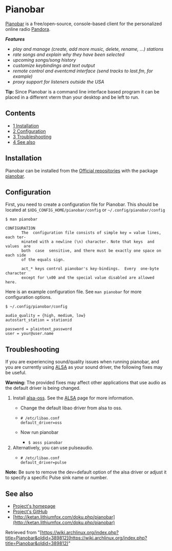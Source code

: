 # Pianobar

[Pianobar](http://6xq.net/projects/pianobar/) is a free/open-source, console-based client for the personalized online radio [Pandora](http://www.pandora.com/).

_**Features**_

*   _play and manage (create, add more music, delete, rename, ...) stations_
*   _rate songs and explain why they have been selected_
*   _upcoming songs/song history_
*   _customize keybindings and text output_
*   _remote control and eventcmd interface (send tracks to last.fm, for example)_
*   _proxy support for listeners outside the USA_

**Tip:** Since Pianobar is a command line interface based program it can be placed in a different vterm than your desktop and be left to run.

## Contents

*   [1 Installation](#Installation)
*   [2 Configuration](#Configuration)
*   [3 Troubleshooting](#Troubleshooting)
*   [4 See also](#See_also)

## Installation

Pianobar can be installed from the [Official repositories](/index.php/Official_repositories "Official repositories") with the package [pianobar](https://www.archlinux.org/packages/?name=pianobar).

## Configuration

First, you need to create a configuration file for Pianobar. This should be located at `$XDG_CONFIG_HOME/pianobar/config` or `~/.config/pianobar/config`

 `$ man pianobar` 

```
CONFIGURATION
       The  configuration file consists of simple key = value lines, each ter‐
       minated with a newline (\n) character. Note that keys  and  values  are
       both  case  sensitive, and there must be exactly one space on each side
       of the equals sign.

       act_* keys control pianobar's key-bindings.  Every  one-byte  character
       except for \x00 and the special value disabled are allowed here.
```

Here is an example configuration file. See `man pianobar` for more configuration options.

 `$ ~/.config/pianobar/config` 

```
audio_quality = {high, medium, low}
autostart_station = stationid

password = plaintext_password
user = your@user.name
```

## Troubleshooting

If you are experiencing sound/quality issues when running pianobar, and you are currently using [ALSA](/index.php/ALSA "ALSA") as your sound driver, the following fixes may be useful.

**Warning:** The provided fixes may affect other applications that use audio as the default driver is being changed.

1.  Install [alsa-oss](https://www.archlinux.org/packages/?name=alsa-oss). See the [ALSA](/index.php/ALSA "ALSA") page for more information.
    *   Change the default libao driver from alsa to oss.
    *   ```
        # /etc/libao.conf
        default_driver=oss
        ```

    *   Now run pianobar
        *   `$ aoss pianobar` 
2.  Alternatively, you can use pulseaudio.
    *   ```
        # /etc/libao.conf
        default_driver=pulse
        ```

**Note:** Be sure to remove the dev=default option of the alsa driver or adjust it to specify a specific Pulse sink name or number.

## See also

*   [Project's homepage](http://6xq.net/projects/pianobar/)
*   [Project's GitHub](https://github.com/PromyLOPh/pianobar/)
*   [http://ketan.lithiumfox.com/doku.php/pianobar](http://ketan.lithiumfox.com/doku.php/pianobar)

Retrieved from "[https://wiki.archlinux.org/index.php?title=Pianobar&oldid=389812](https://wiki.archlinux.org/index.php?title=Pianobar&oldid=389812)"